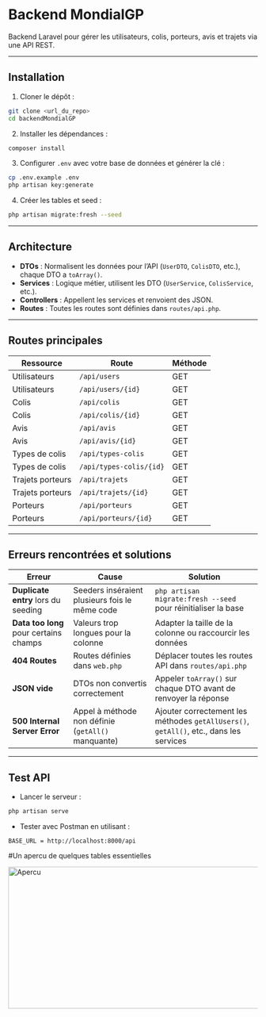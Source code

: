 
# Backend MondialGP

Backend Laravel pour gérer les utilisateurs, colis, porteurs, avis et trajets via une API REST.

---

## Installation

1. Cloner le dépôt :

```bash
git clone <url_du_repo>
cd backendMondialGP
```

2. Installer les dépendances :

```bash
composer install
```

3. Configurer `.env` avec votre base de données et générer la clé :

```bash
cp .env.example .env
php artisan key:generate
```

4. Créer les tables et seed :

```bash
php artisan migrate:fresh --seed
```

---

## Architecture

* **DTOs** : Normalisent les données pour l’API (`UserDTO`, `ColisDTO`, etc.), chaque DTO a `toArray()`.
* **Services** : Logique métier, utilisent les DTO (`UserService`, `ColisService`, etc.).
* **Controllers** : Appellent les services et renvoient des JSON.
* **Routes** : Toutes les routes sont définies dans `routes/api.php`.

---

## Routes principales

| Ressource        | Route                   | Méthode |
| ---------------- | ----------------------- | ------- |
| Utilisateurs     | `/api/users`            | GET     |
| Utilisateurs     | `/api/users/{id}`       | GET     |
| Colis            | `/api/colis`            | GET     |
| Colis            | `/api/colis/{id}`       | GET     |
| Avis             | `/api/avis`             | GET     |
| Avis             | `/api/avis/{id}`        | GET     |
| Types de colis   | `/api/types-colis`      | GET     |
| Types de colis   | `/api/types-colis/{id}` | GET     |
| Trajets porteurs | `/api/trajets`          | GET     |
| Trajets porteurs | `/api/trajets/{id}`     | GET     |
| Porteurs         | `/api/porteurs`         | GET     |
| Porteurs         | `/api/porteurs/{id}`    | GET     |

---

## Erreurs rencontrées et solutions

| Erreur                                 | Cause                                              | Solution                                                                               |
| -------------------------------------- | -------------------------------------------------- | -------------------------------------------------------------------------------------- |
| **Duplicate entry** lors du seeding    | Seeders inséraient plusieurs fois le même code     | `php artisan migrate:fresh --seed` pour réinitialiser la base                          |
| **Data too long** pour certains champs | Valeurs trop longues pour la colonne               | Adapter la taille de la colonne ou raccourcir les données                              |
| **404 Routes**                         | Routes définies dans `web.php`                     | Déplacer toutes les routes API dans `routes/api.php`                                   |
| **JSON vide**                          | DTOs non convertis correctement                    | Appeler `toArray()` sur chaque DTO avant de renvoyer la réponse                        |
| **500 Internal Server Error**          | Appel à méthode non définie (`getAll()` manquante) | Ajouter correctement les méthodes `getAllUsers()`, `getAll()`, etc., dans les services |

---

## Test API

* Lancer le serveur :

```bash
php artisan serve
```

* Tester avec Postman  en utilisant :

```
BASE_URL = http://localhost:8000/api

```


#Un apercu de quelques tables essentielles

<img width="608" height="286" alt="Apercu" src="https://github.com/user-attachments/assets/d8eeac61-7dcd-46e6-ba02-5626782e193d" />



